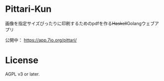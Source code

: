 Pittari-Kun
===========

画像を指定サイズぴったりに印刷するためのpdfを作る<strike>Haskell</strike>Golangウェブアプリ

公開中： https://app.7io.org/pittari/

License
=========

AGPL v3 or later.
